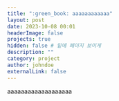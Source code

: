 ```yaml
---
title: ":green_book: aaaaaaaaaaaa"
layout: post
date: 2023-10-08 00:01
headerImage: false
projects: true
hidden: false # 밑에 페이지 보이게
description: ""
category: project
author: johndoe
externalLink: false
---
```


aaaaaaaaaaaaaaaaaaa
